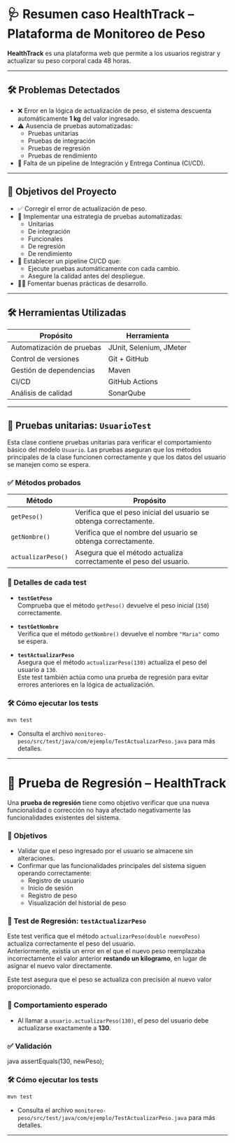 # 🩺 Resumen caso HealthTrack – Plataforma de Monitoreo de Peso

**HealthTrack** es una plataforma web que permite a los usuarios registrar y actualizar su peso corporal cada 48 horas. 

---

## 🛠 Problemas Detectados

- ❌ Error en la lógica de actualización de peso, el sistema descuenta automáticamente **1 kg** del valor ingresado.
- ⚠️ Ausencia de pruebas automatizadas:
  - Pruebas unitarias
  - Pruebas de integración
  - Pruebas de regresión
  - Pruebas de rendimiento
- 🔄 Falta de un pipeline de Integración y Entrega Continua (CI/CD).

---

## 🎯 Objetivos del Proyecto

- ✅ Corregir el error de actualización de peso.
- 🧪 Implementar una estrategia de pruebas automatizadas:
  - Unitarias
  - De integración
  - Funcionales
  - De regresión
  - De rendimiento
- 🚀 Establecer un pipeline CI/CD que:
  - Ejecute pruebas automáticamente con cada cambio.
  - Asegure la calidad antes del despliegue.
- 🧑‍💻 Fomentar buenas prácticas de desarrollo.

---

## 🛠️ Herramientas Utilizadas

| Propósito                     | Herramienta                        |
|------------------------------|------------------------------------|
| Automatización de pruebas    | JUnit, Selenium, JMeter            |
| Control de versiones         | Git + GitHub                       |
| Gestión de dependencias      | Maven                              |
| CI/CD                        | GitHub Actions                     |
| Análisis de calidad          | SonarQube                          |

---
## 🧪 Pruebas unitarias: `UsuarioTest`

Esta clase contiene pruebas unitarias para verificar el comportamiento básico del modelo `Usuario`. Las pruebas aseguran que los métodos principales de la clase funcionen correctamente y que los datos del usuario se manejen como se espera.

### ✅ Métodos probados

| Método             | Propósito                                                                 |
|--------------------|--------------------------------------------------------------------------|
| `getPeso()`        | Verifica que el peso inicial del usuario se obtenga correctamente.       |
| `getNombre()`      | Verifica que el nombre del usuario se obtenga correctamente.             |
| `actualizarPeso()` | Asegura que el método actualiza correctamente el peso del usuario.       |

### 🧪 Detalles de cada test

- **`testGetPeso`**  
  Comprueba que el método `getPeso()` devuelve el peso inicial (`150`) correctamente.

- **`testGetNombre`**  
  Verifica que el método `getNombre()` devuelve el nombre `"Maria"` como se espera.

- **`testActualizarPeso`**  
  Asegura que el método `actualizarPeso(130)` actualiza el peso del usuario a `130`.  
  Este test también actúa como una prueba de regresión para evitar errores anteriores en la lógica de actualización.

### 🛠️ Cómo ejecutar los tests

```bash
mvn test
```

- Consulta el archivo `monitoreo-peso/src/test/java/com/ejemplo/TestActualizarPeso.java` para más detalles.
---
# 🧪 Prueba de Regresión – HealthTrack

Una **prueba de regresión** tiene como objetivo verificar que una nueva funcionalidad o corrección no haya afectado negativamente las funcionalidades existentes del sistema.

### 🎯 Objetivos

- Validar que el peso ingresado por el usuario se almacene sin alteraciones.
- Confirmar que las funcionalidades principales del sistema siguen operando correctamente:
  - Registro de usuario
  - Inicio de sesión
  - Registro de peso
  - Visualización del historial de peso

### 🧪 Test de Regresión: `testActualizarPeso`

Este test verifica que el método `actualizarPeso(double nuevoPeso)` actualiza correctamente el peso del usuario.  
Anteriormente, existía un error en el que el nuevo peso reemplazaba incorrectamente el valor anterior **restando un kilogramo**, en lugar de asignar el nuevo valor directamente.

Este test asegura que el peso se actualiza con precisión al nuevo valor proporcionado.

### 📌 Comportamiento esperado

- Al llamar a `usuario.actualizarPeso(130)`, el peso del usuario debe actualizarse exactamente a **130**.

### ✅ Validación

java
assertEquals(130, newPeso);

### 🛠️ Cómo ejecutar los tests

```bash
mvn test
```

- Consulta el archivo `monitoreo-peso/src/test/java/com/ejemplo/TestActualizarPeso.java` para más detalles.
  
---

